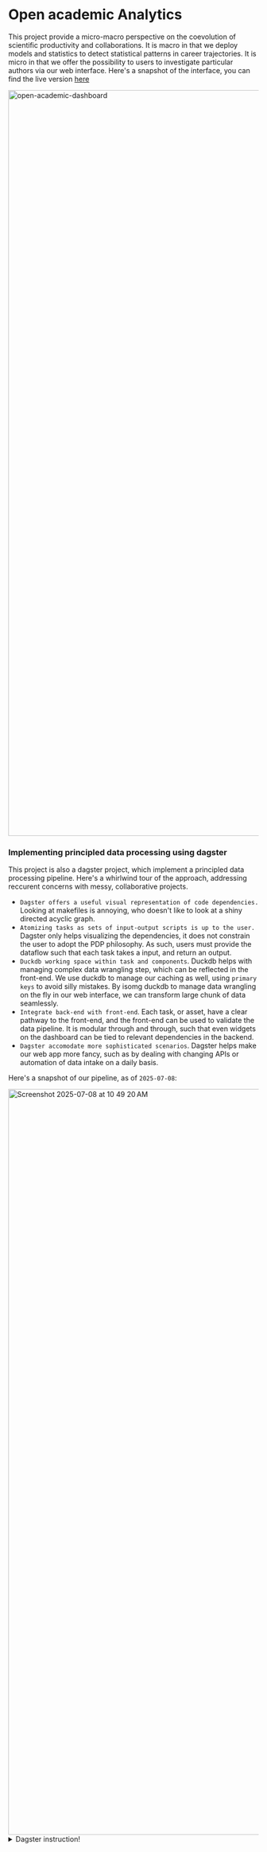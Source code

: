 # Open academic Analytics


This project provide a micro-macro perspective on the coevolution of scientific productivity and collaborations. It is macro in that we deploy models and statistics to detect statistical patterns in career trajectories. It is micro in that we offer the possibility to users to investigate particular authors via our web interface. Here's a snapshot of the interface, you can find the live version [here](https://vermont-complex-systems.github.io/complex-stories/open-academic-analytics)

<img width="1500" alt="open-academic-dashboard" src="https://github.com/user-attachments/assets/068730b0-4273-48cb-ab29-602be5340f06" />


### Implementing principled data processing using dagster

This project is also a dagster project, which implement a principled data processing pipeline. Here's a whirlwind tour of the approach, addressing reccurent concerns with messy, collaborative projects.

 - `Dagster offers a useful visual representation of code dependencies.` Looking at makefiles is annoying, who doesn't like to look at a shiny directed acyclic graph. 
 - `Atomizing tasks as sets of input-output scripts is up to the user.` Dagster only helps visualizing the dependencies, it does not constrain the user to adopt the PDP philosophy. As such, users must provide the dataflow such that each task takes a input, and return an output. 
 - `Duckdb working space within task and components`. Duckdb helps with managing complex data wrangling step, which can be reflected in the front-end. We use duckdb to manage our caching as well, using `primary keys` to avoid silly mistakes. By isomg duckdb to manage data wrangling on the fly in our web interface, we can transform large chunk of data seamlessly.
 - `Integrate back-end with front-end`. Each task, or asset, have a clear pathway to the front-end, and the front-end can be used to validate the data pipeline. It is modular through and through, such that even widgets on the dashboard can be tied to relevant dependencies in the backend.
 - `Dagster accomodate more sophisticated scenarios`. Dagster helps make our web app more fancy, such as by dealing with changing APIs or automation of data intake on a daily basis.

Here's a snapshot of our pipeline, as of `2025-07-08`:

<img width="1500" alt="Screenshot 2025-07-08 at 10 49 20 AM" src="https://github.com/user-attachments/assets/1ee84c3b-c244-490c-bb0e-438bab303167" />



<details><summary>Dagster instruction!</summary>

## Getting started

First, install your Dagster code location as a Python package. By using the --editable flag, pip will install your Python package in ["editable mode"](https://pip.pypa.io/en/latest/topics/local-project-installs/#editable-installs) so that as you develop, local code changes will automatically apply.

```bash
pip install -e ".[dev]"
```

Then, start the Dagster UI web server:

```bash
dagster dev
```

Open http://localhost:3000 with your browser to see the project.

You can start writing assets in `open_academic_analytics/assets.py`. The assets are automatically loaded into the Dagster code location as you define them.

## Development

### Adding new Python dependencies

You can specify new Python dependencies in `setup.py`.

### Unit testing

Tests are in the `open_academic_analytics_tests` directory and you can run tests using `pytest`:

```bash
pytest open_academic_analytics_tests
```

### Schedules and sensors

If you want to enable Dagster [Schedules](https://docs.dagster.io/guides/automate/schedules/) or [Sensors](https://docs.dagster.io/guides/automate/sensors/) for your jobs, the [Dagster Daemon](https://docs.dagster.io/guides/deploy/execution/dagster-daemon) process must be running. This is done automatically when you run `dagster dev`.

Once your Dagster Daemon is running, you can start turning on schedules and sensors for your jobs.

## Deploy on Dagster+

The easiest way to deploy your Dagster project is to use Dagster+.

Check out the [Dagster+ documentation](https://docs.dagster.io/dagster-plus/) to learn more.
</details>

